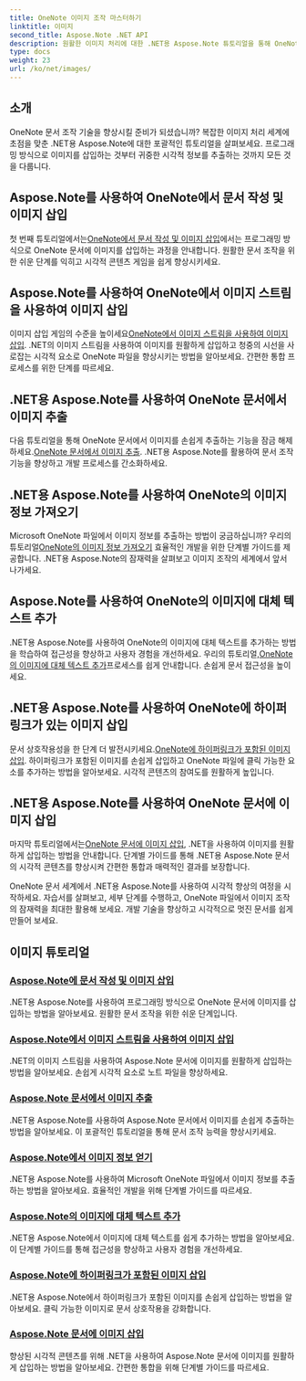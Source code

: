 ```yaml
---
title: OneNote 이미지 조작 마스터하기
linktitle: 이미지
second_title: Aspose.Note .NET API
description: 원활한 이미지 처리에 대한 .NET용 Aspose.Note 튜토리얼을 통해 OneNote 문서 조작의 세계를 탐험해보세요. 시각적 콘텐츠를 손쉽게 향상시키세요.
type: docs
weight: 23
url: /ko/net/images/
---
```

## 소개

OneNote 문서 조작 기술을 향상시킬 준비가 되셨습니까? 복잡한 이미지 처리 세계에 초점을 맞춘 .NET용 Aspose.Note에 대한 포괄적인 튜토리얼을 살펴보세요. 프로그래밍 방식으로 이미지를 삽입하는 것부터 귀중한 시각적 정보를 추출하는 것까지 모든 것을 다룹니다.

## Aspose.Note를 사용하여 OneNote에서 문서 작성 및 이미지 삽입
 첫 번째 튜토리얼에서는[OneNote에서 문서 작성 및 이미지 삽입](./build-doc-insert-image/)에서는 프로그래밍 방식으로 OneNote 문서에 이미지를 삽입하는 과정을 안내합니다. 원활한 문서 조작을 위한 쉬운 단계를 익히고 시각적 콘텐츠 게임을 쉽게 향상시키세요.

## Aspose.Note를 사용하여 OneNote에서 이미지 스트림을 사용하여 이미지 삽입
 이미지 삽입 게임의 수준을 높이세요[OneNote에서 이미지 스트림을 사용하여 이미지 삽입](./insert-image-using-image-stream/). .NET의 이미지 스트림을 사용하여 이미지를 원활하게 삽입하고 청중의 시선을 사로잡는 시각적 요소로 OneNote 파일을 향상시키는 방법을 알아보세요. 간편한 통합 프로세스를 위한 단계를 따르세요.

## .NET용 Aspose.Note를 사용하여 OneNote 문서에서 이미지 추출
 다음 튜토리얼을 통해 OneNote 문서에서 이미지를 손쉽게 추출하는 기능을 잠금 해제하세요.[OneNote 문서에서 이미지 추출](./extract-images/). .NET용 Aspose.Note를 활용하여 문서 조작 기능을 향상하고 개발 프로세스를 간소화하세요.

## .NET용 Aspose.Note를 사용하여 OneNote의 이미지 정보 가져오기
 Microsoft OneNote 파일에서 이미지 정보를 추출하는 방법이 궁금하십니까? 우리의 튜토리얼[OneNote의 이미지 정보 가져오기](./get-info-of-images/) 효율적인 개발을 위한 단계별 가이드를 제공합니다. .NET용 Aspose.Note의 잠재력을 살펴보고 이미지 조작의 세계에서 앞서 나가세요.

## Aspose.Note를 사용하여 OneNote의 이미지에 대체 텍스트 추가
 .NET용 Aspose.Note를 사용하여 OneNote의 이미지에 대체 텍스트를 추가하는 방법을 학습하여 접근성을 향상하고 사용자 경험을 개선하세요. 우리의 튜토리얼,[OneNote의 이미지에 대체 텍스트 추가](./image-alternative-text/)프로세스를 쉽게 안내합니다. 손쉽게 문서 접근성을 높이세요.

## .NET용 Aspose.Note를 사용하여 OneNote에 하이퍼링크가 있는 이미지 삽입
 문서 상호작용성을 한 단계 더 발전시키세요.[OneNote에 하이퍼링크가 포함된 이미지 삽입](./insert-image-hyperlink/). 하이퍼링크가 포함된 이미지를 손쉽게 삽입하고 OneNote 파일에 클릭 가능한 요소를 추가하는 방법을 알아보세요. 시각적 콘텐츠의 참여도를 원활하게 높입니다.

## .NET용 Aspose.Note를 사용하여 OneNote 문서에 이미지 삽입
 마지막 튜토리얼에서는[OneNote 문서에 이미지 삽입](./insert-images/), .NET을 사용하여 이미지를 원활하게 삽입하는 방법을 안내합니다. 단계별 가이드를 통해 .NET용 Aspose.Note 문서의 시각적 콘텐츠를 향상시켜 간편한 통합과 매력적인 결과를 보장합니다.

OneNote 문서 세계에서 .NET용 Aspose.Note를 사용하여 시각적 향상의 여정을 시작하세요. 자습서를 살펴보고, 세부 단계를 수행하고, OneNote 파일에서 이미지 조작의 잠재력을 최대한 활용해 보세요. 개발 기술을 향상하고 시각적으로 멋진 문서를 쉽게 만들어 보세요.
## 이미지 튜토리얼
### [Aspose.Note에 문서 작성 및 이미지 삽입](./build-doc-insert-image/)
.NET용 Aspose.Note를 사용하여 프로그래밍 방식으로 OneNote 문서에 이미지를 삽입하는 방법을 알아보세요. 원활한 문서 조작을 위한 쉬운 단계입니다.
### [Aspose.Note에서 이미지 스트림을 사용하여 이미지 삽입](./insert-image-using-image-stream/)
.NET의 이미지 스트림을 사용하여 Aspose.Note 문서에 이미지를 원활하게 삽입하는 방법을 알아보세요. 손쉽게 시각적 요소로 노트 파일을 향상하세요.
### [Aspose.Note 문서에서 이미지 추출](./extract-images/)
.NET용 Aspose.Note를 사용하여 Aspose.Note 문서에서 이미지를 손쉽게 추출하는 방법을 알아보세요. 이 포괄적인 튜토리얼을 통해 문서 조작 능력을 향상시키세요.
### [Aspose.Note에서 이미지 정보 얻기](./get-info-of-images/)
.NET용 Aspose.Note를 사용하여 Microsoft OneNote 파일에서 이미지 정보를 추출하는 방법을 알아보세요. 효율적인 개발을 위해 단계별 가이드를 따르세요.
### [Aspose.Note의 이미지에 대체 텍스트 추가](./image-alternative-text/)
.NET용 Aspose.Note에서 이미지에 대체 텍스트를 쉽게 추가하는 방법을 알아보세요. 이 단계별 가이드를 통해 접근성을 향상하고 사용자 경험을 개선하세요.
### [Aspose.Note에 하이퍼링크가 포함된 이미지 삽입](./insert-image-hyperlink/)
.NET용 Aspose.Note에서 하이퍼링크가 포함된 이미지를 손쉽게 삽입하는 방법을 알아보세요. 클릭 가능한 이미지로 문서 상호작용을 강화합니다.
### [Aspose.Note 문서에 이미지 삽입](./insert-images/)
향상된 시각적 콘텐츠를 위해 .NET을 사용하여 Aspose.Note 문서에 이미지를 원활하게 삽입하는 방법을 알아보세요. 간편한 통합을 위해 단계별 가이드를 따르세요.